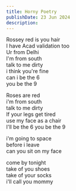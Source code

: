 ```yaml
---
title: Horny Poetry
publishDate: 23 Jun 2024
description: 
---
```


Rossey red is you hair <br/>
I have Acad validation too <br/>
Ur from Delhi <br/>
I'm from south <br/>
talk to me dirty <br/>
i think you're fine <br/>
can i be the 6 <br/>
you be the 9 <br/>


Roses are red <br/>
i'm from south<br/>
talk to me dirty<br/>
If your legs get tired<br/>
use my face as a chair<br/>
I'll be the 6 you be the 9<br/>


i'm going to space<br/>
before i leave<br/>
can you sit on my face<br/>


come by tonight<br/>
take of you shoes<br/>
take of your socks<br/>
i'll call you mommy<br/>

